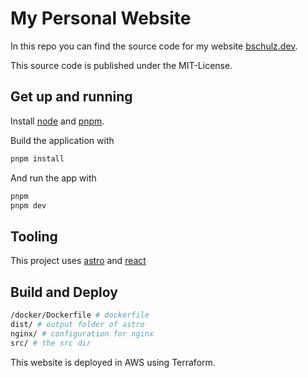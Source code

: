 # My Personal Website

In this repo you can find the source code for my website [bschulz.dev](https://bschulz.dev).

This source code is published under the MIT-License.

## Get up and running

Install [node](https://nodejs.org/) and [pnpm](https://pnpm.io/installation).

Build the application with

```sh
pnpm install
```

And run the app with

```sh
pnpm
pnpm dev
```

## Tooling

This project uses [astro](https://astro.build) and [react](https://reactjs.org)

## Build and Deploy

```sh
/docker/Dockerfile # dockerfile
dist/ # output folder of astro
nginx/ # configuration for nginx
src/ # the src dir
```

This website is deployed in AWS using Terraform.
